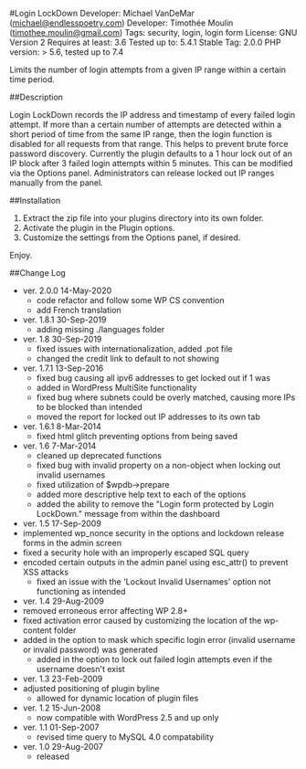#Login LockDown
Developer: Michael VanDeMar (michael@endlesspoetry.com)
Developer: Timothée Moulin (timothee.moulin@gmail.com)
Tags: security, login, login form
License: GNU Version 2
Requires at least: 3.6
Tested up to: 5.4.1
Stable Tag: 2.0.0
PHP version: > 5.6, tested up to 7.4

Limits the number of login attempts from a given IP range within a certain time period.

##Description

Login LockDown records the IP address and timestamp of every failed login attempt. If more than a 
certain number of attempts are detected within a short period of time from the same
IP range, then the login function is disabled for all requests from that range.
This helps to prevent brute force password discovery. Currently the plugin defaults
to a 1 hour lock out of an IP block after 3 failed login attempts within 5 minutes. This can be modified
via the Options panel. Administrators can release locked out IP ranges manually from the panel.

##Installation

1. Extract the zip file into your plugins directory into its own folder.
2. Activate the plugin in the Plugin options.
3. Customize the settings from the Options panel, if desired.

Enjoy.

##Change Log

- ver. 2.0.0 14-May-2020
    - code refactor and follow some WP CS convention
    - add French translation
- ver. 1.8.1 30-Sep-2019
    - adding missing ./languages folder
- ver. 1.8 30-Sep-2019
    - fixed issues with internationalization, added .pot file
    - changed the credit link to default to not showing
- ver. 1.7.1 13-Sep-2016
    - fixed bug causing all ipv6 addresses to get locked out if 1 was
    - added in WordPress MultiSite functionality
    - fixed bug where subnets could be overly matched, causing more IPs to be blocked than intended
    - moved the report for locked out IP addresses to its own tab
- ver. 1.6.1 8-Mar-2014
    - fixed html glitch preventing options from being saved
- ver. 1.6 7-Mar-2014
    - cleaned up deprecated functions
    - fixed bug with invalid property on a non-object when locking out invalid usernames
    - fixed utilization of $wpdb->prepare
    - added more descriptive help text to each of the options
    - added the ability to remove the "Login form protected by Login LockDown." message from within the dashboard
- ver. 1.5 17-Sep-2009
- implemented wp_nonce security in the options and lockdown release forms in the admin screen
- fixed a security hole with an improperly escaped SQL query
- encoded certain outputs in the admin panel using esc_attr() to prevent XSS attacks
    - fixed an issue with the 'Lockout Invalid Usernames' option not functioning as intended
- ver. 1.4 29-Aug-2009
- removed erroneous error affecting WP 2.8+
- fixed activation error caused by customizing the location of the wp-content folder
- added in the option to mask which specific login error (invalid username or invalid password) was generated
    - added in the option to lock out failed login attempts even if the username doesn't exist
- ver. 1.3 23-Feb-2009
- adjusted positioning of plugin byline
    - allowed for dynamic location of plugin files
- ver. 1.2 15-Jun-2008
    - now compatible with WordPress 2.5 and up only
- ver. 1.1 01-Sep-2007
    - revised time query to MySQL 4.0 compatability
- ver. 1.0 29-Aug-2007
    - released